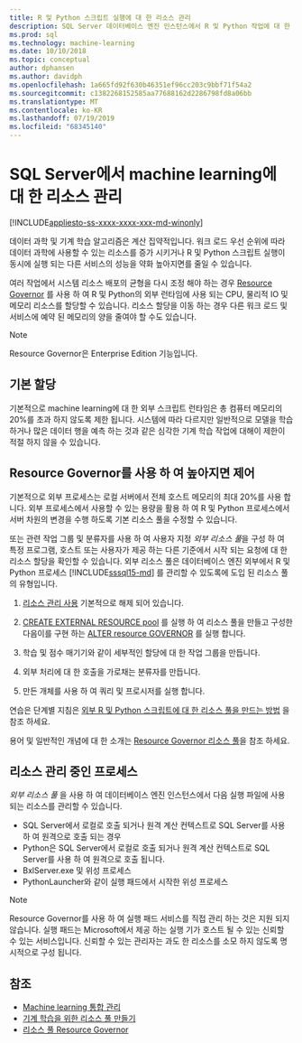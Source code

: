 ```yaml
---
title: R 및 Python 스크립트 실행에 대 한 리소스 관리
description: SQL Server 데이터베이스 엔진 인스턴스에서 R 및 Python 작업에 대 한 RAM 메모리, CPU 및 IO를 할당 합니다.
ms.prod: sql
ms.technology: machine-learning
ms.date: 10/10/2018
ms.topic: conceptual
author: dphansen
ms.author: davidph
ms.openlocfilehash: 1a665fd92f630b46351ef96cc203c9bbf71f54a2
ms.sourcegitcommit: c1382268152585aa77688162d2286798fd8a06bb
ms.translationtype: MT
ms.contentlocale: ko-KR
ms.lasthandoff: 07/19/2019
ms.locfileid: "68345140"
---
```

# <a name="resource-governance-for-machine-learning-in-sql-server"></a>SQL Server에서 machine learning에 대 한 리소스 관리
[!INCLUDE[appliesto-ss-xxxx-xxxx-xxx-md-winonly](../../includes/appliesto-ss-xxxx-xxxx-xxx-md-winonly.md)]

데이터 과학 및 기계 학습 알고리즘은 계산 집약적입니다. 워크 로드 우선 순위에 따라 데이터 과학에 사용할 수 있는 리소스를 증가 시키거나 R 및 Python 스크립트 실행이 동시에 실행 되는 다른 서비스의 성능을 약화 높아지면를 줄일 수 있습니다. 

여러 작업에서 시스템 리소스 배포의 균형을 다시 조정 해야 하는 경우 [Resource Governor](../../relational-databases/resource-governor/resource-governor.md) 를 사용 하 여 R 및 Python의 외부 런타임에 사용 되는 CPU, 물리적 IO 및 메모리 리소스를 할당할 수 있습니다. 리소스 할당을 이동 하는 경우 다른 워크 로드 및 서비스에 예약 된 메모리의 양을 줄여야 할 수도 있습니다. 

> [!NOTE] 
> Resource Governor은 Enterprise Edition 기능입니다.

## <a name="default-allocations"></a>기본 할당

기본적으로 machine learning에 대 한 외부 스크립트 런타임은 총 컴퓨터 메모리의 20%를 초과 하지 않도록 제한 됩니다. 시스템에 따라 다르지만 일반적으로 모델을 학습 하거나 많은 데이터 행을 예측 하는 것과 같은 심각한 기계 학습 작업에 대해이 제한이 적절 하지 않을 수 있습니다. 

## <a name="use-resource-governor-to-control-resourcing"></a>Resource Governor를 사용 하 여 높아지면 제어
 
기본적으로 외부 프로세스는 로컬 서버에서 전체 호스트 메모리의 최대 20%를 사용 합니다. 외부 프로세스에서 사용할 수 있는 용량을 활용 하 여 R 및 Python 프로세스에서 서버 차원의 변경을 수행 하도록 기본 리소스 풀을 수정할 수 있습니다.

또는 관련 작업 그룹 및 분류자를 사용 하 여 사용자 지정 *외부 리소스 풀*을 구성 하 여 특정 프로그램, 호스트 또는 사용자가 제공 하는 다른 기준에서 시작 되는 요청에 대 한 리소스 할당을 확인할 수 있습니다. 외부 리소스 풀은 데이터베이스 엔진 외부에서 R 및 Python 프로세스 [!INCLUDE[sssql15-md](../../includes/sssql15-md.md)] 를 관리할 수 있도록에 도입 된 리소스 풀의 유형입니다.

1. [리소스 관리 사용](https://docs.microsoft.com/sql/relational-databases/resource-governor/enable-resource-governor) 기본적으로 해제 되어 있습니다.

2. [CREATE EXTERNAL RESOURCE pool](https://docs.microsoft.com/sql/t-sql/statements/create-external-resource-pool-transact-sql) 를 실행 하 여 리소스 풀을 만들고 구성한 다음이를 구현 하는 [ALTER resource GOVERNOR](https://docs.microsoft.com/sql/t-sql/statements/alter-resource-governor-transact-sql) 를 실행 합니다.

3. 학습 및 점수 매기기와 같이 세부적인 할당에 대 한 작업 그룹을 만듭니다.

4. 외부 처리에 대 한 호출을 가로채는 분류자를 만듭니다.

5. 만든 개체를 사용 하 여 쿼리 및 프로시저를 실행 합니다.

연습은 단계별 지침은 [외부 R 및 Python 스크립트에 대 한 리소스 풀을 만드는 방법](../../advanced-analytics/r/how-to-create-a-resource-pool-for-r.md) 을 참조 하세요.

용어 및 일반적인 개념에 대 한 소개는 [Resource Governor 리소스 풀](../../relational-databases/resource-governor/resource-governor-resource-pool.md)을 참조 하세요.

## <a name="processes-under-resource-governance"></a>리소스 관리 중인 프로세스
  
 *외부 리소스 풀* 을 사용 하 여 데이터베이스 엔진 인스턴스에서 다음 실행 파일에 사용 되는 리소스를 관리할 수 있습니다.

+ SQL Server에서 로컬로 호출 되거나 원격 계산 컨텍스트로 SQL Server를 사용 하 여 원격으로 호출 되는 경우
+ Python은 SQL Server에서 로컬로 호출 되거나 원격 계산 컨텍스트로 SQL Server를 사용 하 여 원격으로 호출 됩니다.
+ BxlServer.exe 및 위성 프로세스
+ PythonLauncher와 같이 실행 패드에서 시작한 위성 프로세스
  
> [!NOTE]
> Resource Governor를 사용 하 여 실행 패드 서비스를 직접 관리 하는 것은 지원 되지 않습니다. 실행 패드는 Microsoft에서 제공 하는 실행 기가 호스트 될 수 있는 신뢰할 수 있는 서비스입니다. 신뢰할 수 있는 관리자는 과도 한 리소스를 소모 하지 않도록 명시적으로 구성 됩니다.
  
## <a name="see-also"></a>참조

+ [Machine learning 통합 관리](../r/managing-and-monitoring-r-solutions.md)
+ [기계 학습을 위한 리소스 풀 만들기](../r/how-to-create-a-resource-pool-for-r.md)
+ [리소스 풀 Resource Governor](../../relational-databases/resource-governor/resource-governor-resource-pool.md)

